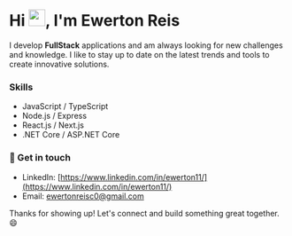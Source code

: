 <h1 align="left">Hi <img src="https://raw.githubusercontent.com/kaueMarques/kaueMarques/master/hi.gif" height="30px">, I'm Ewerton Reis</h1>

I develop **FullStack** applications and am always looking for new challenges and knowledge. I like to stay up to date on the latest trends and tools to create innovative solutions.

### Skills

- JavaScript / TypeScript
- Node.js / Express
- React.js / Next.js
- .NET Core / ASP.NET Core


### 💬 Get in touch

- LinkedIn: [https://www.linkedin.com/in/ewerton11/](https://www.linkedin.com/in/ewerton11/)
- Email: [ewertonreisc0@gmail.com](mailto:ewertonreisc0@gmail.com)

Thanks for showing up! Let's connect and build something great together. 😄

